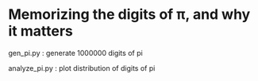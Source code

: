 # Memorizing the digits of π, and why it matters

gen_pi.py : generate 1000000 digits of pi

analyze_pi.py : plot distribution of digits of pi



